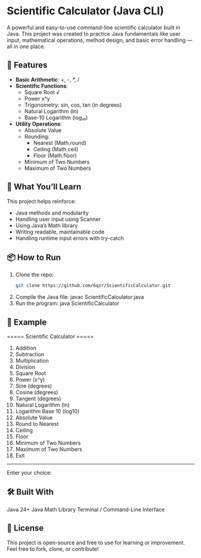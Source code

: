 # Scientific Calculator (Java CLI)

A powerful and easy-to-use command-line scientific calculator built in Java. This project was created to practice Java fundamentals like user input, mathematical operations, method design, and basic error handling — all in one place.

## 🚀 Features

- **Basic Arithmetic**: +, -, *, /
- **Scientific Functions**:
  - Square Root √
  - Power x^y
  - Trigonometry: sin, cos, tan (in degrees)
  - Natural Logarithm (ln)
  - Base-10 Logarithm (log₁₀)
- **Utility Operations**:
  - Absolute Value
  - Rounding:
    - Nearest (Math.round)
    - Ceiling (Math.ceil)
    - Floor (Math.floor)
  - Minimum of Two Numbers
  - Maximum of Two Numbers

## 🧠 What You’ll Learn

This project helps reinforce:
- Java methods and modularity
- Handling user input using Scanner
- Using Java’s Math library
- Writing readable, maintainable code
- Handling runtime input errors with try-catch

## 📦 How to Run

1. Clone the repo:
   ```bash
   git clone https://github.com/6qzr/ScientificCalculator.git
2. Compile the Java file:
   javac ScientificCalculator.java
3. Run the program:
   java ScientificCalculator

## 📌 Example

===== Scientific Calculator =====
1. Addition
2. Subtraction
3. Multiplication
4. Division
5. Square Root
6. Power (x^y)
7. Sine (degrees)
8. Cosine (degrees)
9. Tangent (degrees)
10. Natural Logarithm (ln)
11. Logarithm Base 10 (log10)
12. Absolute Value
13. Round to Nearest
14. Ceiling
15. Floor
16. Minimum of Two Numbers
17. Maximum of Two Numbers
0. Exit
-------------------------------
Enter your choice:

## 🛠 Built With

Java 24+
Java Math Library
Terminal / Command-Line Interface

## 📖 License

This project is open-source and free to use for learning or improvement. Feel free to fork, clone, or contribute!
